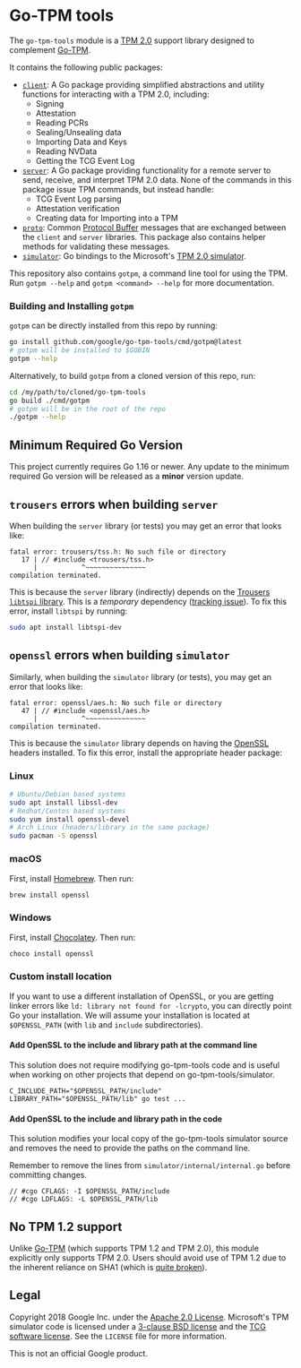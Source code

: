 # Go-TPM tools

The `go-tpm-tools` module is a [TPM 2.0](https://trustedcomputinggroup.org/resource/trusted-platform-module-2-0-a-brief-introduction/) support library designed to complement [Go-TPM](https://github.com/google/go-tpm).

It contains the following public packages:
  - [`client`](https://pkg.go.dev/github.com/google/go-tpm-tools@v0.3.0-alpha/client):
    A Go package providing simplified abstractions and utility functions for interacting with a TPM 2.0, including:
      - Signing
      - Attestation
      - Reading PCRs
      - Sealing/Unsealing data
      - Importing Data and Keys
      - Reading NVData
      - Getting the TCG Event Log
  - [`server`](https://pkg.go.dev/github.com/google/go-tpm-tools@v0.3.0-alpha/server):
    A Go package providing functionality for a remote server to send, receive, and interpret TPM 2.0 data. None of the commands in this package issue TPM commands, but instead handle:
      - TCG Event Log parsing
      - Attestation verification
      - Creating data for Importing into a TPM
  - [`proto`](https://pkg.go.dev/github.com/google/go-tpm-tools@v0.3.0-alpha/proto):
    Common [Protocol Buffer](https://developers.google.com/protocol-buffers) messages that are exchanged between the `client` and `server` libraries. This package also contains helper methods for validating these messages.
  - [`simulator`](https://pkg.go.dev/github.com/google/go-tpm-tools@v0.3.0-alpha/simulator):
    Go bindings to the Microsoft's [TPM 2.0 simulator](https://github.com/Microsoft/ms-tpm-20-ref/).

This repository also contains `gotpm`, a command line tool for using the TPM.
Run `gotpm --help` and `gotpm <command> --help` for more documentation.

### Building and Installing `gotpm`

`gotpm` can be directly installed from this repo by running:
```bash
go install github.com/google/go-tpm-tools/cmd/gotpm@latest
# gotpm will be installed to $GOBIN
gotpm --help
```
Alternatively, to build `gotpm` from a cloned version of this repo, run:
```bash
cd /my/path/to/cloned/go-tpm-tools
go build ./cmd/gotpm
# gotpm will be in the root of the repo
./gotpm --help
```

## Minimum Required Go Version

This project currently requires Go 1.16 or newer. Any update to the minimum required Go version will be released as a **minor** version update.

## `trousers` errors when building `server`

When building the `server` library (or tests) you may get an error that looks like:
```
fatal error: trousers/tss.h: No such file or directory
   17 | // #include <trousers/tss.h>
      |           ^~~~~~~~~~~~~~~~
compilation terminated.
```
This is because the `server` library (indirectly) depends on the [Trousers `libtspi` library](http://trousers.sourceforge.net/). This is a _temporary_ dependency ([tracking issue](https://github.com/google/go-tpm-tools/issues/109)). To fix this error, install `libtspi` by running:
```bash
sudo apt install libtspi-dev
```

## `openssl` errors when building `simulator`

Similarly, when building the `simulator` library (or tests), you may get an error that looks like:
```
fatal error: openssl/aes.h: No such file or directory
   47 | // #include <openssl/aes.h>
      |           ^~~~~~~~~~~~~~~~
compilation terminated.
```
This is because the `simulator` library depends on having the [OpenSSL](https://www.openssl.org/) headers installed. To fix this error, install the appropriate header package:

### Linux

```bash
# Ubuntu/Debian based systems
sudo apt install libssl-dev
# Redhat/Centos based systems
sudo yum install openssl-devel
# Arch Linux (headers/library in the same package)
sudo pacman -S openssl
```

### macOS

First, install [Homebrew](https://brew.sh/). Then run:
```bash
brew install openssl
```

### Windows

First, install [Chocolatey](https://chocolatey.org/). Then run:
```bash
choco install openssl
```

### Custom install location

If you want to use a different installation of OpenSSL, or you are getting
linker errors like `ld: library not found for -lcrypto`, you can directly
point Go your installation. We will assume your installation is located at
`$OPENSSL_PATH` (with `lib` and `include` subdirectories).

#### Add OpenSSL to the include and library path at the command line
This solution does not require modifying go-tpm-tools code and is useful when
working on other projects that depend on go-tpm-tools/simulator.
```
C_INCLUDE_PATH="$OPENSSL_PATH/include" LIBRARY_PATH="$OPENSSL_PATH/lib" go test ...
```

#### Add OpenSSL to the include and library path in the code
This solution modifies your local copy of the go-tpm-tools simulator source
and removes the need to provide the paths on the command line.

Remember to remove the lines from `simulator/internal/internal.go` before
committing changes.
```
// #cgo CFLAGS: -I $OPENSSL_PATH/include
// #cgo LDFLAGS: -L $OPENSSL_PATH/lib
```

## No TPM 1.2 support

Unlike [Go-TPM](https://github.com/google/go-tpm) (which supports TPM 1.2 and TPM 2.0), this module explicitly only supports TPM 2.0. Users should avoid use of TPM 1.2 due to the inherent reliance on SHA1 (which is [quite broken](https://sha-mbles.github.io/)).

## Legal

Copyright 2018 Google Inc. under the
[Apache 2.0 License](https://www.apache.org/licenses/LICENSE-2.0). Microsoft's TPM simulator
code is licensed under a [3-clause BSD license](https://opensource.org/licenses/BSD-3-Clause) and the [TCG software license](https://trustedcomputinggroup.org/wp-content/uploads/TPM-Rev-2.0-Part-1-Architecture-01.38.pdf). See the `LICENSE` file for more information.

This is not an official Google product.
